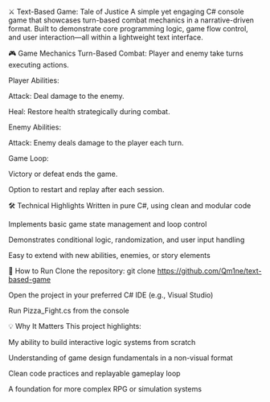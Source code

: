 ⚔️ Text-Based Game: Tale of Justice
A simple yet engaging C# console game that showcases turn-based combat mechanics in a narrative-driven format. Built to demonstrate core programming logic, game flow control, and user interaction—all within a lightweight text interface.

🎮 Game Mechanics
Turn-Based Combat: Player and enemy take turns executing actions.

Player Abilities:

Attack: Deal damage to the enemy.

Heal: Restore health strategically during combat.

Enemy Abilities:

Attack: Enemy deals damage to the player each turn.

Game Loop:

Victory or defeat ends the game.

Option to restart and replay after each session.

🛠️ Technical Highlights
Written in pure C#, using clean and modular code

Implements basic game state management and loop control

Demonstrates conditional logic, randomization, and user input handling

Easy to extend with new abilities, enemies, or story elements

📂 How to Run
Clone the repository:
git clone https://github.com/Qm1ne/text-based-game

Open the project in your preferred C# IDE (e.g., Visual Studio)

Run Pizza_Fight.cs from the console

💡 Why It Matters
This project highlights:

My ability to build interactive logic systems from scratch

Understanding of game design fundamentals in a non-visual format

Clean code practices and replayable gameplay loop

A foundation for more complex RPG or simulation systems



